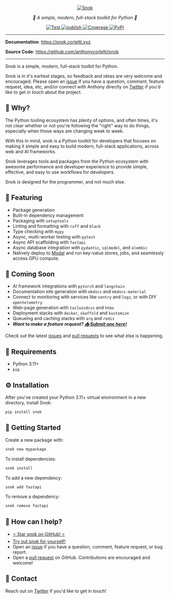 <p align="center">
  <a href="https://snok.corletti.xyz"><img src="https://github.com/anthonycorletti/snok/blob/main/docs/img/logo.png?raw=true" alt="Snok"></a>
</p>
<p align="center">
    <em>🚀 A simple, modern, full-stack toolkit for Python 🐍</em>
</p>
<p align="center">
<a href="https://github.com/anthonycorletti/snok/actions?query=workflow%3Aci" target="_blank">
    <img src="https://github.com/anthonycorletti/snok/workflows/ci/badge.svg" alt="Test">
</a>
<a href="https://github.com/anthonycorletti/snok/actions?query=workflow%3Apublish" target="_blank">
    <img src="https://github.com/anthonycorletti/snok/workflows/publish/badge.svg" alt="publish">
</a>
<a href="https://codecov.io/gh/anthonycorletti/snok" target="_blank">
    <img src="https://img.shields.io/codecov/c/github/anthonycorletti/snok?color=%2334D058" alt="Coverage">
</a>
<a href="https://pypi.org/project/snok/" target="_blank">
    <img alt="PyPI" src="https://img.shields.io/pypi/v/snok?color=blue">
</a>
</p>

---

**Documentation**: <a href="https://snok.corletti.xyz" target="_blank">https://snok.corletti.xyz</a>

**Source Code**: <a href="https://github.com/anthonycorletti/snok" target="_blank">https://github.com/anthonycorletti/snok</a>

---

Snok is a simple, modern, full-stack toolkit for Python.

Snok is in it's earliest stages, so feedback and ideas are very welcome and encouraged. Please open an [issue](https://github.com/anthonycorletti/snok/issues/new/choose) if you have a question, comment, feature request, idea, etc, and/or connect with Anthony directly on [Twitter](https://twitter.com/anthonycorletti) if you'd like to get in touch about the project.


## 🙋 Why?

The Python tooling ecosystem has plenty of options, and often times, it's not clear whether or not you're following the "right" way to do things, especially when those ways are changing week to week.

With this in mind, snok is a Python toolkit for developers that focuses on making it simple and easy to build modern, full-stack applications, across web and AI frameworks.

Snok leverages tools and packages from the Python ecosystem with awesome performance and developer experience to provide simple, effective, and easy to use workflows for developers.

Snok is designed for the programmer, and not much else.


## 🎉 Featuring

- Package generation
- Built-in dependency management
- Packaging with `setuptools`
- Linting and formatting with `ruff` and `black`
- Type checking with `mypy`
- Async, multi-worker testing with `pytest`
- Async API scaffolding with `fastapi`
- Async database integration with `pydantic`, `sqlmodel`, and `alembic`
- Natively deploy to [Modal](https://modal.com) and run key-value stores, jobs, and seamlessly access GPU compute.

## 🤩 Coming Soon

- AI framework integrations with `pytorch` and `langchain`
- Documentation site generation with `mkdocs` and `mkdocs-material`
- Connect to monitoring with services like `sentry` and `logz`, or with DIY `opentelemetry`
- Web-page generation with `tailwindcss` and `htmx`
- Deployment stacks with `docker`, `skaffold` and `kustomize`
- Queueing and caching stacks with `arq` and `redis`
- ***Want to make a feature request? [📥 Submit one here!](https://github.com/anthonycorletti/snok/issues/new?assignees=&labels=enhancement&projects=&template=feature.md&title=%5BFEATURE%5D)***

Check out the latest [issues](https://github.com/anthonycorletti/snok/issues) and [pull requests](https://github.com/anthonycorletti/snok/pulls) to see what else is happening.

## 📝 Requirements

- Python 3.11+
- `pip`

## ⚙️ Installation

After you've created your Python 3.11+ virtual environment in a new directory, install Snok:

```sh
pip install snok
```

## 🐍 Getting Started

Create a new package with:

```sh
snok new mypackage
```

To install dependencies:

```sh
snok install
```

To add a new dependency:

```sh
snok add fastapi
```

To remove a dependency:

```sh
snok remove fastapi
```

## 🫶 How can I help?

- [⭐️ Star snok on GitHub! ⭐️](https://github.com/anthonycorletti/snok)
- [Try out snok for yourself!](./getting-started/hello-snok.md)
- Open an [issue](https://github.com/anthonycorletti/snok/issues/new/choose) if you have a question, comment, feature request, or bug report.
- Open a [pull request](https://github.com/anthonycorletti/snok/compare) on GitHub. Contributions are encouraged and welcome!

## 📲 Contact

Reach out on [Twitter](https://twitter.com/anthonycorletti) if you'd like to get in touch!

&nbsp;
